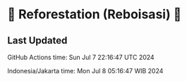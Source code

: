 
# 🌳 Reforestation (Reboisasi) 🌲

## Last Updated

GitHub Actions time: Sun Jul  7 22:16:47 UTC 2024

Indonesia/Jakarta time: Mon Jul  8 05:16:47 WIB 2024
